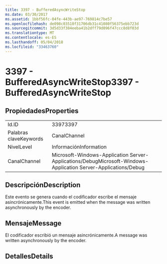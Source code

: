 ```yaml
---
title: 3397 - BufferedAsyncWriteStop
ms.date: 03/30/2017
ms.assetid: 1bbf56fc-04fe-443b-ae97-769814c7be57
ms.openlocfilehash: de098c03510f31706db31c41080f56375ebb723d
ms.sourcegitcommit: 3d5d33f384eeba41b2dff79d096f47ccc8d8f03d
ms.translationtype: MT
ms.contentlocale: es-ES
ms.lasthandoff: 05/04/2018
ms.locfileid: "33463760"
---
```

# <a name="3397---bufferedasyncwritestop"></a><span data-ttu-id="d8340-102">3397 - BufferedAsyncWriteStop</span><span class="sxs-lookup"><span data-stu-id="d8340-102">3397 - BufferedAsyncWriteStop</span></span>
## <a name="properties"></a><span data-ttu-id="d8340-103">Propiedades</span><span class="sxs-lookup"><span data-stu-id="d8340-103">Properties</span></span>  
  
|||  
|-|-|  
|<span data-ttu-id="d8340-104">Id.</span><span class="sxs-lookup"><span data-stu-id="d8340-104">ID</span></span>|<span data-ttu-id="d8340-105">3397</span><span class="sxs-lookup"><span data-stu-id="d8340-105">3397</span></span>|  
|<span data-ttu-id="d8340-106">Palabras clave</span><span class="sxs-lookup"><span data-stu-id="d8340-106">Keywords</span></span>|<span data-ttu-id="d8340-107">Canal</span><span class="sxs-lookup"><span data-stu-id="d8340-107">Channel</span></span>|  
|<span data-ttu-id="d8340-108">Nivel</span><span class="sxs-lookup"><span data-stu-id="d8340-108">Level</span></span>|<span data-ttu-id="d8340-109">Información</span><span class="sxs-lookup"><span data-stu-id="d8340-109">Information</span></span>|  
|<span data-ttu-id="d8340-110">Canal</span><span class="sxs-lookup"><span data-stu-id="d8340-110">Channel</span></span>|<span data-ttu-id="d8340-111">Microsoft-Windows-Application Server-Applications/Debug</span><span class="sxs-lookup"><span data-stu-id="d8340-111">Microsoft-Windows-Application Server-Applications/Debug</span></span>|  
  
## <a name="description"></a><span data-ttu-id="d8340-112">Descripción</span><span class="sxs-lookup"><span data-stu-id="d8340-112">Description</span></span>  
 <span data-ttu-id="d8340-113">Este evento se genera cuando el codificador escribe el mensaje asincrónicamente.</span><span class="sxs-lookup"><span data-stu-id="d8340-113">This event is emitted when the message was written asynchronously by the encoder.</span></span>  
  
## <a name="message"></a><span data-ttu-id="d8340-114">Mensaje</span><span class="sxs-lookup"><span data-stu-id="d8340-114">Message</span></span>  
 <span data-ttu-id="d8340-115">El codificador escribió un mensaje asincrónicamente.</span><span class="sxs-lookup"><span data-stu-id="d8340-115">A message was written asynchronously by the encoder.</span></span>  
  
## <a name="details"></a><span data-ttu-id="d8340-116">Detalles</span><span class="sxs-lookup"><span data-stu-id="d8340-116">Details</span></span>
